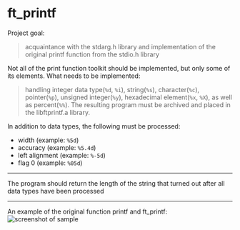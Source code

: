 # ft_printf
Project goal:
> acquaintance with the stdarg.h library and implementation of the original printf function from the stdio.h library

Not all of the print function toolkit should be implemented, but only some of its elements.
What needs to be implemented:
> handling integer data type(`%d`, `%i`), string(`%s`), character(`%c`), pointer(`%p`),
> unsigned integer(`%y`), hexadecimal element(`%x`, `%X`), as well as percent(`%%`).
> The resulting program must be archived and placed in the libftprintf.a library.

In addition to data types, the following must be processed:
* width (example: `%5d`)
* accuracy (example: `%5.4d`)
* left alignment (example: `%-5d`)
* flag 0 (example: `%05d`)
***
The program should return the length of the string that turned out after all data types have been processed
***
An example of the original function printf and ft_printf:
![screenshot of sample](https://ibb.co/vDqJSwn)

